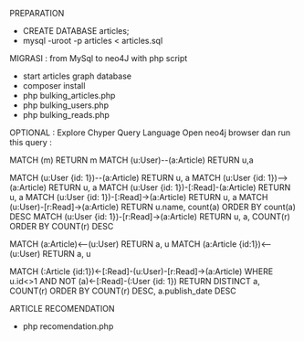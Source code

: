 PREPARATION
- CREATE DATABASE articles;
- mysql -uroot -p articles < articles.sql
  
MIGRASI : from MySql to neo4J with php script
- start articles graph database 
- composer install
- php bulking_articles.php
- php bulking_users.php
- php bulking_reads.php

OPTIONAL : Explore Chyper Query Language
Open neo4j browser dan run this query :

MATCH (m) RETURN m
MATCH (u:User)--(a:Article) RETURN u,a

MATCH (u:User {id: 1})--(a:Article) RETURN u, a
MATCH (u:User {id: 1})-->(a:Article) RETURN u, a
MATCH (u:User {id: 1})-[:Read]-(a:Article) RETURN u, a
MATCH (u:User {id: 1})-[:Read]->(a:Article) RETURN u, a
MATCH (u:User)-[r:Read]->(a:Article) RETURN u.name, count(a) ORDER BY count(a) DESC
MATCH (u:User {id: 1})-[r:Read]->(a:Article) RETURN u, a, COUNT(r) ORDER BY COUNT(r) DESC

MATCH (a:Article)<--(u:User) RETURN a, u
MATCH (a:Article {id:1})<--(u:User) RETURN a, u

MATCH (:Article {id:1})<-[:Read]-(u:User)-[r:Read]->(a:Article)
WHERE u.id<>1 AND NOT (a)<-[:Read]-(:User {id: 1})
RETURN DISTINCT a, COUNT(r)
ORDER BY COUNT(r) DESC, a.publish_date DESC

ARTICLE RECOMENDATION
- php recomendation.php